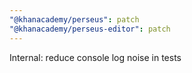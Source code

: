 ```yaml
---
"@khanacademy/perseus": patch
"@khanacademy/perseus-editor": patch
---
```


Internal: reduce console log noise in tests
